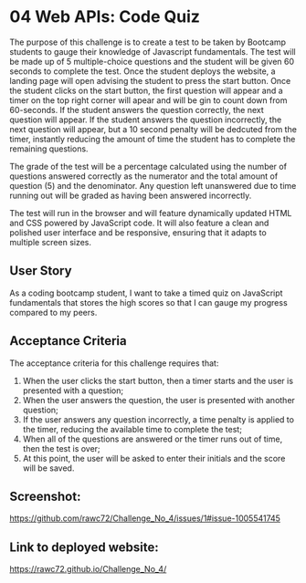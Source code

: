 # 04 Web APIs: Code Quiz
The purpose of this challenge is to create a test to be taken by Bootcamp students to gauge their knowledge of Javascript fundamentals. The test will be made up of 5 multiple-choice questions and the student will be given 60 seconds to complete the test. Once the student deploys the website, a landing page will open advising the student to press the start button. Once the student clicks on the start button, the first question will appear and a timer on the top right corner will apear and will be gin to count down from 60-seconds. If the student answers the question correctly, the next question will appear. If the student answers the question incorrectly, the next question will appear, but a 10 second penalty will be dedcuted from the timer, instantly reducing the amount of time the student has to complete the remaining questions.

The grade of the test will be a percentage calculated using the number of questions answered correctly as the numerator and the total amount of question (5) and the denominator. Any question left unanswered due to time running out will be graded as having been answered incorrectly.

The test will run in the browser and will feature dynamically updated HTML and CSS powered by JavaScript code. It will also feature a clean and polished user interface and be responsive, ensuring that it adapts to multiple screen sizes.

## User Story
As a coding bootcamp student, I want to take a timed quiz on JavaScript fundamentals that stores the high scores so that I can gauge my progress compared to my peers.

## Acceptance Criteria
The acceptance criteria for this challenge requires that:
1) When the user clicks the start button, then a timer starts and the user is presented with a question;
2) When the user answers the question, the user is presented with another question;
3) If the user answers any question incorrectly, a time penalty is applied to the timer, reducing the available time to complete the test;
4) When all of the questions are answered or the timer runs out of time, then the test is over;
5) At this point, the user will be asked to enter their initials and the score will be saved.

## Screenshot:
https://github.com/rawc72/Challenge_No_4/issues/1#issue-1005541745

## Link to deployed website:
https://rawc72.github.io/Challenge_No_4/
